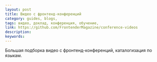 ```yaml
---
layout: post
title: Видео с фронтенд-конференций
category: guides, blogs, 
tags: видео, доклад, конференция, обучение, 
link: https://github.com/FrontenderMagazine/conference-videos
description: 
keywords: 
---
```


<p>Большая подборка видео с фронтенд-конференций, каталогизация по языкам.</p>
